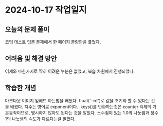 # 2024-10-17 작업일지

## 오늘의 문제 풀이

코딩 테스트 입문 문제에서 한 페이지 분량만큼 풀었다.

## 어려움 및 해결 방안

어제와 마찬가지로 딱히 어려운 부분은 없었고, 복습 차원에서 진행되었다.

## 학습한 개념

마크다운 이미지 임베드 하는법을 배웠다.
float('-inf')로 값을 초기화 할 수 있다는 것을 배웠다.
지수는 영어로 exponent이다.
.keys()를 반환하는것은 counter 객체의 기본동작이므로, 명시하지 않아도 된다는 것을 알았다.
소수점이 있는 1.0의 나눗셈과 정수 1의 나눗셈의 속도가 다르다는걸 알았다.

